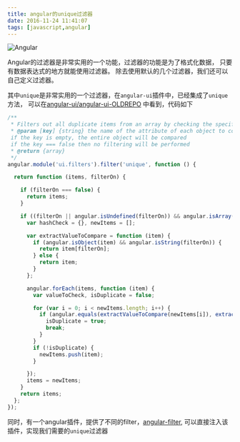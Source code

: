 ```yaml
---
title: angular的unique过滤器
date: 2016-11-24 11:41:07
tags: [javascript,angular]
---
```


![Angular](https://cdn.thisjs.com/github/ngFilter.jpg)

Angular的过滤器是非常实用的一个功能，过滤器的功能是为了格式化数据，
只要有数据表达式的地方就能使用过滤器。
除去使用默认的几个过滤器，我们还可以自己定义过滤器。

其中`unique`是非常实用的一个过滤器，在`angular-ui`插件中，已经集成了`unique`方法，
可以在[angular-ui/angular-ui-OLDREPO](https://github.com/angular-ui/angular-ui-OLDREPO/blob/master/modules/filters/unique/unique.js)
中看到，代码如下

<!--more-->

```js
/**
 * Filters out all duplicate items from an array by checking the specified key
 * @param [key] {string} the name of the attribute of each object to compare for uniqueness
 if the key is empty, the entire object will be compared
 if the key === false then no filtering will be performed
 * @return {array}
 */
angular.module('ui.filters').filter('unique', function () {

  return function (items, filterOn) {

    if (filterOn === false) {
      return items;
    }

    if ((filterOn || angular.isUndefined(filterOn)) && angular.isArray(items)) {
      var hashCheck = {}, newItems = [];

      var extractValueToCompare = function (item) {
        if (angular.isObject(item) && angular.isString(filterOn)) {
          return item[filterOn];
        } else {
          return item;
        }
      };

      angular.forEach(items, function (item) {
        var valueToCheck, isDuplicate = false;

        for (var i = 0; i < newItems.length; i++) {
          if (angular.equals(extractValueToCompare(newItems[i]), extractValueToCompare(item))) {
            isDuplicate = true;
            break;
          }
        }
        if (!isDuplicate) {
          newItems.push(item);
        }

      });
      items = newItems;
    }
    return items;
  };
});
```

同时，有一个angular插件，提供了不同的filter，[angular-filter](https://github.com/a8m/angular-filter#unique),
可以直接注入该插件，实现我们需要的`unique`过滤器